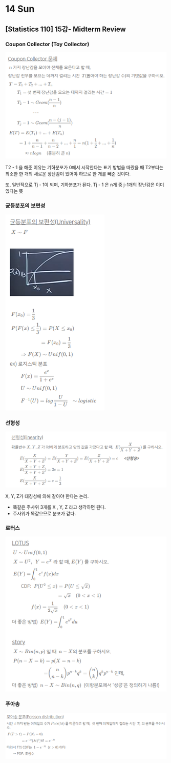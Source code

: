 # 14 Sun

## \[Statistics 110\] 15강- Midterm Review

### Coupon Collector \(Toy Collector\)

![](../../.gitbook/assets/image%20%28408%29.png)

T2 - 1 을 해준 이유는 기하분포가 0에서 시작한다는 표기 방법을 따랐을 때 T2부터는 최소한 한 개의 새로운 장난감이 있어야 하므로 한 개를 빼준 것이다.

또, 일반적으로 Tj - 1이 되며, 기하분포가 된다. Tj - 1 은 n개 중 j-1개의 장난감은 이미 있다는 뜻

### 균등분포의 보편성

![](../../.gitbook/assets/image%20%28404%29.png)

### 선형성

![](../../.gitbook/assets/image%20%28407%29.png)

X, Y, Z가 대칭성에 의해 같아야 한다는 논리.

* 똑같은 주사위 3개를 X , Y,  Z 라고 생각하면 된다.
* 주사위가 똑같으므로 분포가 같다.

### 로터스

![](../../.gitbook/assets/image%20%28403%29.png)

### 푸아송

![](../../.gitbook/assets/image%20%28409%29.png)



